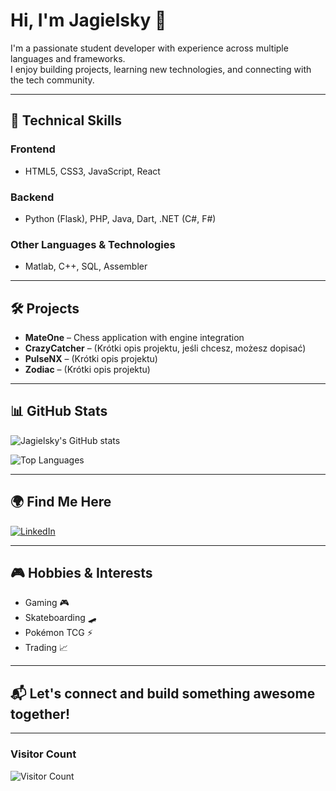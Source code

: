 # Hi, I'm Jagielsky 👋

I'm a passionate student developer with experience across multiple languages and frameworks.  
I enjoy building projects, learning new technologies, and connecting with the tech community.

---

## 🚀 Technical Skills

### Frontend
- HTML5, CSS3, JavaScript, React

### Backend
- Python (Flask), PHP, Java, Dart, .NET (C#, F#)

### Other Languages & Technologies
- Matlab, C++, SQL, Assembler

---

## 🛠️ Projects

- **MateOne** – Chess application with engine integration  
- **CrazyCatcher** – (Krótki opis projektu, jeśli chcesz, możesz dopisać)  
- **PulseNX** – (Krótki opis projektu)  
- **Zodiac** – (Krótki opis projektu)  

---

## 📊 GitHub Stats

![Jagielsky's GitHub stats](https://github-readme-stats.vercel.app/api?username=jagielsky&show_icons=true&theme=radical)

![Top Languages](https://github-readme-stats.vercel.app/api/top-langs/?username=jagielsky&layout=compact&theme=radical)

---

## 🌍 Find Me Here

[![LinkedIn](https://img.shields.io/badge/LinkedIn-%230077B5.svg?style=for-the-badge&logo=linkedin&logoColor=white)](https://www.linkedin.com/in/jagielsky/)

---

## 🎮 Hobbies & Interests

- Gaming 🎮  
- Skateboarding 🛹  
- Pokémon TCG ⚡  
- Trading 📈  

---

## 📬 Let's connect and build something awesome together!

---

### Visitor Count

![Visitor Count](https://profile-counter.glitch.me/jagielsky/count.svg)
